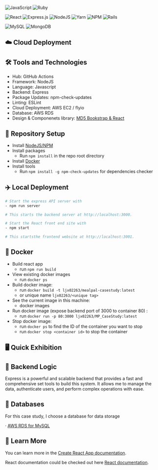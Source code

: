 ![JavaScript](https://img.shields.io/badge/javascript-%23323330.svg?style=for-the-badge&logo=javascript&logoColor=%23F7DF1E)
![Ruby](https://img.shields.io/badge/ruby-%23CC342D.svg?style=for-the-badge&logo=ruby&logoColor=white)

![React](https://img.shields.io/badge/react-%2320232a.svg?style=for-the-badge&logo=react&logoColor=%2361DAFB)
![Express.js](https://img.shields.io/badge/express.js-%23404d59.svg?style=for-the-badge&logo=express&logoColor=%2361DAFB)
![NodeJS](https://img.shields.io/badge/node.js-6DA55F?style=for-the-badge&logo=node.js&logoColor=white)
![Yarn](https://img.shields.io/badge/yarn-%232C8EBB.svg?style=for-the-badge&logo=yarn&logoColor=white)
![NPM](https://img.shields.io/badge/NPM-%23CB3837.svg?style=for-the-badge&logo=npm&logoColor=white)
![Rails](https://img.shields.io/badge/rails-%23CC0000.svg?style=for-the-badge&logo=ruby-on-rails&logoColor=white)

![MySQL](https://img.shields.io/badge/mysql-%2300f.svg?style=for-the-badge&logo=mysql&logoColor=white)
![MongoDB](https://img.shields.io/badge/MongoDB-%234ea94b.svg?style=for-the-badge&logo=mongodb&logoColor=white)

##  :cloud: Cloud Deployment

## :hammer_and_wrench: Tools and Technologies

- Hub: GitHub Actions
- Framework: NodeJS
- Language: Javascript
- Backend: Express
- Package Updates: npm-check-updates
- Linting: ESLint
- Cloud Deployment: AWS EC2 / flyio
- Database: AWS RDS
- Design & Componenets library: [MD5 Bookstrap & React](https://mdbootstrap.com/docs/react/) 

## :rocket: Repository Setup

- Install [NodeJS/NPM](https://nodejs.org/en/download/)
- Install packages
  - Run `npm install` in the repo root directory
- Install [Docker](https://docs.docker.com/get-docker/)
- Install tools
  - Run `npm install -g npm-check-updates` for dependencies checker

## ✈️ Local Deployment

```bash
# Start the express API server with 
- npm run server 

# This starts the backend server at http://localhost:3000.

# Start the React front end site with 
- npm start

# This startsthe frontend website at http://localhost:3001.
```

## :ship: Docker

- Build react app
  - run `npm run build`
- View existing docker images
  - run `docker ps`
- Build docker image:
  - run `docker build -t ljx02263/mealpal-casestudy:latest`
  - or unique name `ljx02263/<unique tag>`
- See the current image in this machine:
  - docker images
- Run docker image (expose backend port of 3000 to container 80) :
  - run `docker run -p 80:3000 ljx02263/MP_CaseStudy:latest`
- Stop docker image:
  - run `docker ps` to find the ID of the container you want to stop
  - run `docker stop <container id>` to stop the container

## 🖥  Quick Exhibition

##  🤖 Backend Logic

Express is a powerful and scalable backend that provides a fast and comprehensive set tools to build this system. It allows me to manage the data, authenticate users, and perform complex operations with ease.


##  :floppy_disk: Databases

For this case study, I choose a database for data storage

· [AWS RDS for MySQL](https://aws.amazon.com/rds/mysql/?nc1=h_ls)

##  :school: Learn More

You can learn more in the [Create React App documentation](https://facebook.github.io/create-react-app/docs/getting-started).

React documentation could be checked out here [React documentation](https://reactjs.org/).
